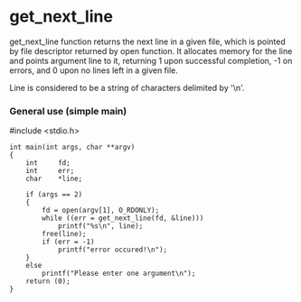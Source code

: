 # get_next_line

get_next_line function returns the next line in a given file,
which is pointed by file descriptor returned by open function.
It allocates memory for the line and points argument line to it,
returning 1 upon successful completion, -1 on errors, and 0 upon
no lines left in a given file.

Line is considered to be a string of characters delimited by '\n'.

### General use (simple main)

#include <stdio.h>

	int	main(int args, char **argv)
	{
		int		fd;
		int		err;
		char	*line;

		if (args == 2)
		{
			fd = open(argv[1], O_RDONLY);
			while ((err = get_next_line(fd, &line)))
				printf("%s\n", line);
			free(line);
			if (err = -1)
				printf("error occured!\n");
		}
		else
			printf("Please enter one argument\n");
		return (0);
	}
